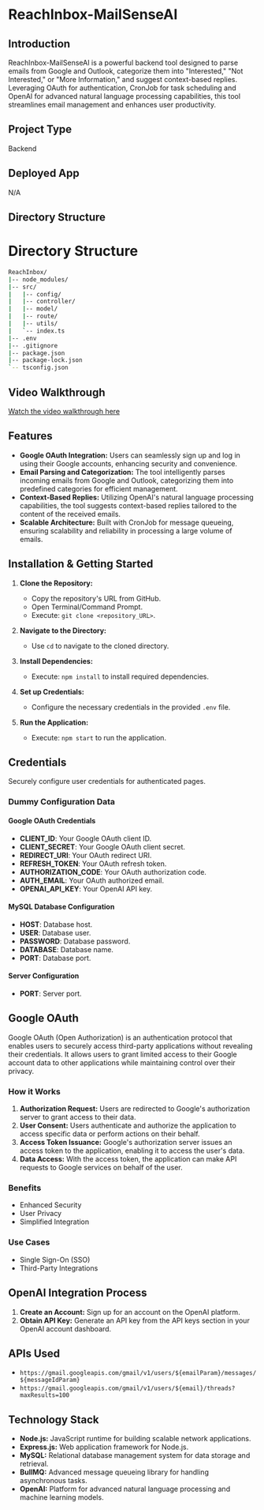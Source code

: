 # ReachInbox-MailSenseAI

## Introduction
ReachInbox-MailSenseAI is a powerful backend tool designed to parse emails from Google and Outlook, categorize them into "Interested," "Not Interested," or "More Information," and suggest context-based replies. Leveraging OAuth for authentication, CronJob for task scheduling and OpenAI for advanced natural language processing capabilities, this tool streamlines email management and enhances user productivity.

## Project Type
Backend

## Deployed App
N/A

## Directory Structure

# Directory Structure
```bash
ReachInbox/
|-- node_modules/
|-- src/
|   |-- config/
|   |-- controller/
|   |-- model/
|   |-- route/
|   |-- utils/
|   `-- index.ts
|-- .env
|-- .gitignore
|-- package.json
|-- package-lock.json
`-- tsconfig.json
```

## Video Walkthrough
[Watch the video walkthrough here](https://www.loom.com/share/3418f4004b204913a88381fae0abea1f?sid=a348b45b-5d5e-49e6-bdd2-fd8627be7387)

## Features
- **Google OAuth Integration:** Users can seamlessly sign up and log in using their Google accounts, enhancing security and convenience.
- **Email Parsing and Categorization:** The tool intelligently parses incoming emails from Google and Outlook, categorizing them into predefined categories for efficient management.
- **Context-Based Replies:** Utilizing OpenAI's natural language processing capabilities, the tool suggests context-based replies tailored to the content of the received emails.
- **Scalable Architecture:** Built with CronJob for message queueing, ensuring scalability and reliability in processing a large volume of emails.

## Installation & Getting Started
1. **Clone the Repository:**
   - Copy the repository's URL from GitHub.
   - Open Terminal/Command Prompt.
   - Execute: `git clone <repository_URL>`.
   
2. **Navigate to the Directory:**
   - Use `cd` to navigate to the cloned directory.

3. **Install Dependencies:**
   - Execute: `npm install` to install required dependencies.

4. **Set up Credentials:**
   - Configure the necessary credentials in the provided `.env` file.

5. **Run the Application:**
   - Execute: `npm start` to run the application.

## Credentials
Securely configure user credentials for authenticated pages.

### Dummy Configuration Data

#### Google OAuth Credentials
- **CLIENT_ID**: Your Google OAuth client ID.
- **CLIENT_SECRET**: Your Google OAuth client secret.
- **REDIRECT_URI**: Your OAuth redirect URI.
- **REFRESH_TOKEN**: Your OAuth refresh token.
- **AUTHORIZATION_CODE**: Your OAuth authorization code.
- **AUTH_EMAIL**: Your OAuth authorized email.
- **OPENAI_API_KEY**: Your OpenAI API key.

#### MySQL Database Configuration
- **HOST**: Database host.
- **USER**: Database user.
- **PASSWORD**: Database password.
- **DATABASE**: Database name.
- **PORT**: Database port.

#### Server Configuration
- **PORT**: Server port.

## Google OAuth
Google OAuth (Open Authorization) is an authentication protocol that enables users to securely access third-party applications without revealing their credentials. It allows users to grant limited access to their Google account data to other applications while maintaining control over their privacy.

### How it Works
1. **Authorization Request:** Users are redirected to Google's authorization server to grant access to their data.
2. **User Consent:** Users authenticate and authorize the application to access specific data or perform actions on their behalf.
3. **Access Token Issuance:** Google's authorization server issues an access token to the application, enabling it to access the user's data.
4. **Data Access:** With the access token, the application can make API requests to Google services on behalf of the user.

### Benefits
- Enhanced Security
- User Privacy
- Simplified Integration

### Use Cases
- Single Sign-On (SSO)
- Third-Party Integrations

## OpenAI Integration Process
1. **Create an Account:** Sign up for an account on the OpenAI platform.
2. **Obtain API Key:** Generate an API key from the API keys section in your OpenAI account dashboard.

## APIs Used
- `https://gmail.googleapis.com/gmail/v1/users/${emailParam}/messages/${messageIdParam}`
- `https://gmail.googleapis.com/gmail/v1/users/${email}/threads?maxResults=100`

## Technology Stack
- **Node.js:** JavaScript runtime for building scalable network applications.
- **Express.js:** Web application framework for Node.js.
- **MySQL:** Relational database management system for data storage and retrieval.
- **BullMQ:** Advanced message queueing library for handling asynchronous tasks.
- **OpenAI:** Platform for advanced natural language processing and machine learning models.

